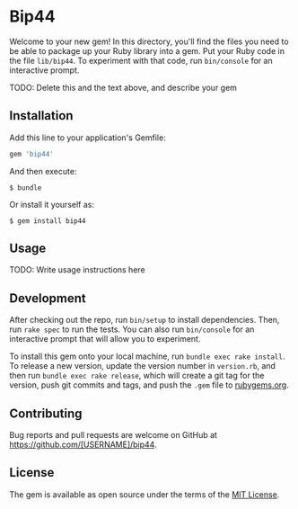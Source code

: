 # Bip44

Welcome to your new gem! In this directory, you'll find the files you need to be able to package up your Ruby library into a gem. Put your Ruby code in the file `lib/bip44`. To experiment with that code, run `bin/console` for an interactive prompt.

TODO: Delete this and the text above, and describe your gem

## Installation

Add this line to your application's Gemfile:

```ruby
gem 'bip44'
```

And then execute:

    $ bundle

Or install it yourself as:

    $ gem install bip44

## Usage

TODO: Write usage instructions here

## Development

After checking out the repo, run `bin/setup` to install dependencies. Then, run `rake spec` to run the tests. You can also run `bin/console` for an interactive prompt that will allow you to experiment.

To install this gem onto your local machine, run `bundle exec rake install`. To release a new version, update the version number in `version.rb`, and then run `bundle exec rake release`, which will create a git tag for the version, push git commits and tags, and push the `.gem` file to [rubygems.org](https://rubygems.org).

## Contributing

Bug reports and pull requests are welcome on GitHub at https://github.com/[USERNAME]/bip44.

## License

The gem is available as open source under the terms of the [MIT License](https://opensource.org/licenses/MIT).

